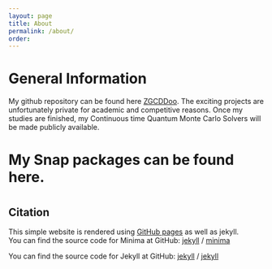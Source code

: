```yaml
---
layout: page
title: About
permalink: /about/
order: 
---
```


# General Information

My github repository can be found here [ZGCDDoo](https://github.com/ZGCDDoo).
The exciting projects are unfortunately private for academic and competitive reasons. Once my studies are finished, my Continuous time Quantum Monte Carlo Solvers will be made publicly available. 


# My Snap packages can be found here.



# 



## Citation
This simple website is rendered using [GitHub pages](https://pages.github.com/) as well as jekyll. </br>
You can find the source code for Minima at GitHub:
[jekyll][jekyll-organization] /
[minima](https://github.com/jekyll/minima)

You can find the source code for Jekyll at GitHub:
[jekyll][jekyll-organization] /
[jekyll](https://github.com/jekyll/jekyll)


[jekyll-organization]: https://github.com/jekyll
